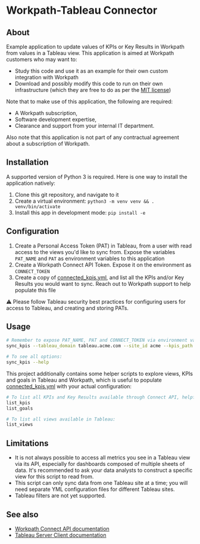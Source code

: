 # Workpath-Tableau Connector

## About

Example application to update values of KPIs or Key Results in Workpath from values in a Tableau view. This application is aimed at Workpath customers who may want to:

* Study this code and use it as an example for their own custom integration with Workpath
* Download and possibly modify this code to run on their own infrastructure (which they are free to do as per the [MIT license](LICENSE))

Note that to make use of this application, the following are required:

* A Workpath subscription,
* Software development expertise,
* Clearance and support from your internal IT department.

Also note that this application is not part of any contractual agreement about a subscription of Workpath.

## Installation

A supported version of Python 3 is required. Here is one way to install the application natively:

1. Clone this git repository, and navigate to it
2. Create a virtual environment: `python3 -m venv venv && . venv/bin/activate`
3. Install this app in development mode: `pip install -e`

## Configuration

1. Create a Personal Access Token (PAT) in Tableau, from a user with read access to the views you'd like to sync from. Expose the variables `PAT_NAME` and `PAT` as environment variables to this application
2. Create a Workpath Connect API Token. Expose it on the environment as `CONNECT_TOKEN`
3. Create a copy of [connected_kpis.yml](connected_kpis.yml), and list all the KPIs and/or Key Results you would want to sync. Reach out to Workpath support to help populate this file

⚠️ Please follow Tableau security best practices for configuring users for access to Tableau, and creating and storing PATs.

## Usage

```sh
# Remember to expose PAT_NAME, PAT and CONNECT_TOKEN via environment variables
sync_kpis --tableau_domain tableau.acme.com --site_id acme --kpis_path your_kpis.yml

# To see all options:
sync_kpis --help
```

This project additionally contains some helper scripts to explore views, KPIs and goals in Tableau and Workpath, which is useful to populate [connected_kpis.yml](connected_kpis.yml) with your actual configuration:

```sh
# To list all KPIs and Key Results available through Connect API, helpful for identifying IDs:
list_kpis
list_goals

# To list all views available in Tableau:
list_views
```

## Limitations

- It is not always possible to access all metrics you see in a Tableau view via its API, especially for dashboards composed of multiple sheets of data. It's recommended to ask your data analysts to construct a specific view for this script to read from.
- This script can only sync data from one Tableau site at a time; you will need separate YML configuration files for different Tableau sites.
- Tableau filters are not yet supported.

## See also

- [Workpath Connect API documentation](https://developer.workpath.com/)
- [Tableau Server Client documentation](https://tableau.github.io/server-client-python/docs/)